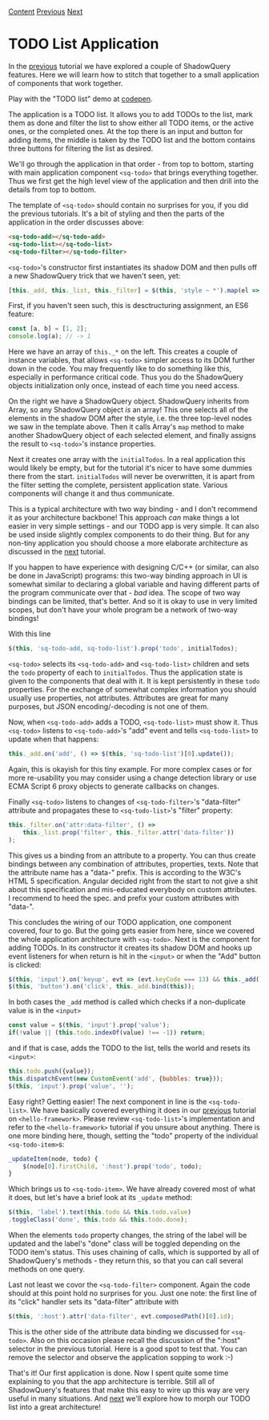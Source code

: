 [Content] [Previous] [Next]

# TODO List Application
In the [previous] tutorial we have explored a couple of ShadowQuery features. Here we will learn how to stitch that together to a small application of components that work together.

Play with the "TODO list" demo at [codepen].

The application is a TODO list. It allows you to add TODOs to the list, mark them as done and filter the list to show either all TODO items, or the active ones, or the completed ones. At the top there is an input and button for adding items, the middle is taken by the TODO list and the bottom contains three buttons for filtering the list as desired.

We'll go through the application in that order - from top to bottom, starting with main application component `<sq-todo>` that brings everything together. Thus we first get the high level view of the application and then drill into the details from top to bottom.

The template of `<sq-todo>` should contain no surprises for you, if you did the previous tutorials. It's a bit of styling and then the parts of the application in the order discusses above:
```html
<sq-todo-add></sq-todo-add>
<sq-todo-list></sq-todo-list>
<sq-todo-filter></sq-todo-filter>
```
`<sq-todo>`'s constructor first instantiates its shadow DOM and then pulls off a new ShadowQuery trick that we haven't seen, yet:
```js
[this._add, this._list, this._filter] = $(this, 'style ~ *').map(el => $(el));
```
First, if you haven't seen such, this is desctructuring assignment, an ES6 feature:
```js
const [a, b] = [1, 2];
console.log(a); // -> 1
```
Here we have an array of `this._*` on the left. This creates a couple of instance variables, that allows `<sq-todo>` simpler access to its DOM further down in the code. You may frequently like to do something like this, especially in performance critical code. Thus you do the ShadowQuery objects initialization only once, instead of each time you need access.

On the right we have a ShadowQuery object. ShadowQuery inherits from Array, so any ShadowQuery object _is_ an array! This one selects all of the elements in the shadow DOM after the style, i.e. the three top-level nodes we saw in the template above. Then it calls Array's `map` method to make another ShadowQuery object of each selected element, and finally assigns the result to `<sq-todo>`'s instance properties.

Next it creates one array with the `initialTodos`. In a real application this would likely be empty, but for the tutorial it's nicer to have some dummies there from the start. `initialTodos` will never be overwritten, it is apart from the filter setting the complete, persistent application state. Various components will change it and thus communicate.

This is a typical architecture with two way binding - and I don't recommend it as your architecture backbone! This approach _can_ make things a lot easier in very simple settings - and our TODO app is very simple. It can also be used inside slightly complex components to do their thing. But for any non-tiny application you should choose a more elaborate architecture as discussed in the [next] tutorial.

If you happen to have experience with designing C/C++ (or similar, can also be done in JavaScript) programs: this two-way binding approach in UI is somewhat similar to declaring a global variable and having different parts of the program communicate over that - _bad_ idea. The scope of two way bindings can be limited, that's better. And so it is okay to use in very limited scopes, but don't have your whole program be a network of two-way bindings!

With this line
```js
$(this, 'sq-todo-add, sq-todo-list').prop('todo', initialTodos);
```
`<sq-todo>` selects its `<sq-todo-add>` and `<sq-todo-list>` children and sets the `todo` property of each to `initialTodos`. Thus the application state is given to the components that deal with it. It is kept persistently in these `todo` properties. For the exchange of somewhat complex information you should usually use properties, not attributes. Attributes are great for many purposes, but JSON encoding/-decoding is not one of them.

Now, when `<sq-todo-add>` adds a TODO, `<sq-todo-list>` must show it. Thus `<sq-todo>` listens to `<sq-todo-add>`'s "add" event and tells `<sq-todo-list>` to update when that happens:
```js
this._add.on('add', () => $(this, 'sq-todo-list')[0].update());
```
Again, this is okayish for this tiny example. For more complex cases or for more re-usability you may consider using a change detection library or use ECMA Script 6 proxy objects to generate callbacks on changes.

Finally `<sq-todo>` listens to changes of `<sq-todo-filter>`'s "data-filter" attribute and propagates these to `<sq-todo-list>`'s "filter" property:
```js
this._filter.on('attr:data-filter', () =>
	this._list.prop('filter', this._filter.attr('data-filter'))
);
```
This gives us a binding from an attribute to a property. You can thus create bindings between any combination of attributes, properties, texts. Note that the attribute name has a "data-" prefix. This is according to the W3C's HTML 5 specification. Angular decided right from the start to not give a shit about this specification and mis-educated everybody on custom attributes. I recommend to heed the spec. and prefix your custom attributes with "data-".

This concludes the wiring of our TODO application, one component covered, four to go. But the going gets easier from here, since we covered the whole application architecture with `<sq-todo>`. Next is the component for adding TODOs. In its constructor it creates its shadow DOM and hooks up event listeners for when return is hit in the `<input>` or when the "Add" button is clicked:
```js
$(this, 'input').on('keyup', evt => (evt.keyCode === 13) && this._add());
$(this, 'button').on('click', this._add.bind(this));
```
In both cases the `_add` method is called which checks if a non-duplicate value is in the `<input>`
```js
const value = $(this, 'input').prop('value');
if(!value || (this.todo.indexOf(value) !== -1)) return;
```
and if that is case, adds the TODO to the list, tells the world and resets its `<input>`:
```js
this.todo.push({value});
this.dispatchEvent(new CustomEvent('add', {bubbles: true}));
$(this, 'input').prop('value', '');
```
Easy right? Getting easier! The next component in line is the `<sq-todo-list>`. We have basically covered everything it does in our [previous] tutorial on `<hello-framework>`. Please review `<sq-todo-list>`'s implementation and refer to the `<hello-framework>` tutorial if you unsure about anything. There is one more binding here, though, setting the "todo" property of the individual `<sq-todo-item>`s:
```js
_updateItem(node, todo) {
	$(node[0].firstChild, ':host').prop('todo', todo);
}
```
Which brings us to `<sq-todo-item>`. We have already covered most of what it does, but let's have a brief look at its `_update` method:
```js
$(this, 'label').text(this.todo && this.todo.value)
.toggleClass('done', this.todo && this.todo.done);
```
When the elements `todo` property changes, the string of the label will be updated and the label's "done" class will be toggled depending on the TODO item's status. This uses chaining of calls, which is supported by all of ShadowQuery's methods - they return this, so that you can call several methods on one query.

Last not least we covor the `<sq-todo-filter>` component. Again the code should at this point hold no surprises for you. Just one note: the first line of its "click" handler sets its "data-filter" attribute with
```js
$(this, ':host').attr('data-filter', evt.composedPath()[0].id);
```
This is the other side of the attribute data binding we discussed for `<sq-todo>`. Also on this occasion please recall the discussion of the ":host" selector in the previous tutorial. Here is a good spot to test that. You can remove the selector and observe the application sopping to work :-)

That's it! Our first application is done. Now I spent quite some time explaining to you that the app architecture is terrible. Still all of ShadowQuery's features that make this easy to wire up this way are very useful in many situations. And [next] we'll explore how to morph our TODO list into a great architecture!

[codepen]: https://codepen.io/schrotie/pen/jQaeby
[Previous]: https://github.com/schrotie/shadow-query/tree/master/demo/helloWorld
[here]: https://github.com/schrotie/shadow-query/tree/master/demo/helloFramework
[Content]: https://github.com/schrotie/shadow-query/tree/master/demo
[Next]: https://github.com/schrotie/shadow-query/tree/master/demo/todo
